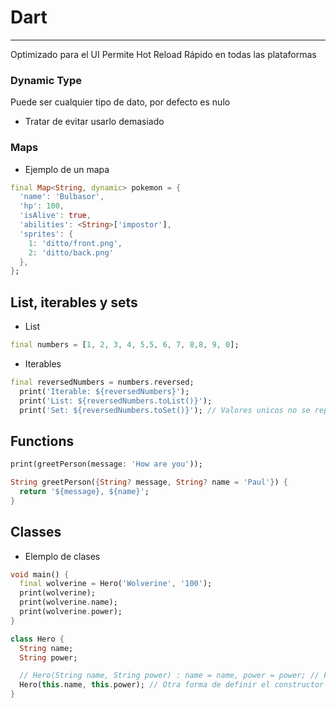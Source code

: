 # Dart
---
Optimizado para el UI
Permite Hot Reload
Rápido en todas las plataformas

### Dynamic Type
Puede ser cualquier tipo de dato, por defecto es nulo

- Tratar de evitar usarlo demasiado

### Maps

- Ejemplo de un mapa
````dart
final Map<String, dynamic> pokemon = {
  'name': 'Bulbasor',
  'hp': 100,
  'isAlive': true,
  'abilities': <String>['impostor'],
  'sprites': {
    1: 'ditto/front.png',
    2: 'ditto/back.png'
  },
};
````

## List, iterables y sets

- List
```dart
final numbers = [1, 2, 3, 4, 5,5, 6, 7, 8,8, 9, 0];
```

- Iterables
```dart
final reversedNumbers = numbers.reversed;
  print('Iterable: ${reversedNumbers}'); 
  print('List: ${reversedNumbers.toList()}'); 
  print('Set: ${reversedNumbers.toSet()}'); // Valores unicos no se repiten
```

## Functions

```dart
print(greetPerson(message: 'How are you'));

String greetPerson({String? message, String? name = 'Paul'}) {
  return '${message}, ${name}';
}
```

## Classes

- Elemplo de clases

```dart
void main() {
  final wolverine = Hero('Wolverine', '100');
  print(wolverine);
  print(wolverine.name);
  print(wolverine.power);
}

class Hero {
  String name;
  String power;

  // Hero(String name, String power) : name = name, power = power; // Forma comun de definir las clases
  Hero(this.name, this.power); // Otra forma de definir el constructor
}

```


